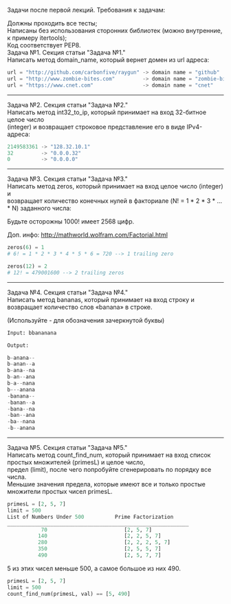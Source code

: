 Задачи после первой лекций. Требования к задачам:  

Должны проходить все тесты;  
Написаны без использования сторонних библиотек (можно внутренние, к примеру itertools);  
Код соответствует PEP8.  
Задача №1. Секция статьи "Задача №1."  
Написать метод domain_name, который вернет домен из url адреса:  
```python
url = "http://github.com/carbonfive/raygun" -> domain name = "github"
url = "http://www.zombie-bites.com"         -> domain name = "zombie-bites"
url = "https://www.cnet.com"                -> domain name = "cnet"
```
---
Задача №2. Секция статьи "Задача №2."    
Написать метод int32_to_ip, который принимает на вход 32-битное целое число    
(integer) и возвращает строковое представление его в виде IPv4-адреса:    
```python
2149583361 -> "128.32.10.1"
32         -> "0.0.0.32"
0          -> "0.0.0.0"
```
---
Задача №3. Секция статьи "Задача №3."  
Написать метод zeros, который принимает на вход целое число (integer) и  
возвращает количество конечных нулей в факториале (N! = 1 * 2 * 3 * ... * N) заданного числа:  

Будьте осторожны 1000! имеет 2568 цифр.  

Доп. инфо: http://mathworld.wolfram.com/Factorial.html  
```python
zeros(6) = 1
# 6! = 1 * 2 * 3 * 4 * 5 * 6 = 720 --> 1 trailing zero

zeros(12) = 2
# 12! = 479001600 --> 2 trailing zeros
```
---
Задача №4. Секция статьи "Задача №4."  
Написать метод bananas, который принимает на вход строку и  
возвращает количество слов «banana» в строке.  

(Используйте - для обозначения зачеркнутой буквы)  
```python
Input: bbananana

Output:

b-anana--
b-anan--a
b-ana--na
b-an--ana
b-a--nana
b---anana
-banana--
-banan--a
-bana--na
-ban--ana
-ba--nana
-b--anana
```
---
Задача №5. Секция статьи "Задача №5."  
Написать метод count_find_num, который принимает на вход список простых множителей (primesL) и целое число,  
предел (limit), после чего попробуйте сгенерировать по порядку все числа.  
Меньшие значения предела, которые имеют все и только простые множители простых чисел primesL.  
```python
primesL = [2, 5, 7]
limit = 500
List of Numbers Under 500          Prime Factorization
___________________________________________________________
           70                         [2, 5, 7]
          140                         [2, 2, 5, 7]
          280                         [2, 2, 2, 5, 7]
          350                         [2, 5, 5, 7]
          490                         [2, 5, 7, 7]
```
5 из этих чисел меньше 500, а самое большое из них 490.
```python
primesL = [2, 5, 7]  
limit = 500  
count_find_num(primesL, val) == [5, 490]
```
